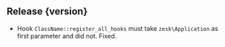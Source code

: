 ## Release {version}

- Hook `ClassName::register_all_hooks` must take `zesk\Application` as first parameter and did not. Fixed.


<!-- Generated automatically by release-zesk.sh, beware editing! -->
